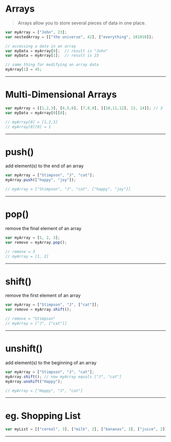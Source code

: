 # Arrays
> Arrays allow you to store several pieces of data in one place.

```javascript
var myArray = ["John", 23];
var nestedArray = [["the universe", 42], ["everything", 101010]];

// accessing a data in an array
var myData = myArray[0];  // result is "John"
var myData = myArray[1];  // result is 23

// same thing for modifying an array data
myArray[1] = 45;
```
---
# Multi-Dimensional Arrays
```javascript
var myArray = [[1,2,3], [4,5,6], [7,8,9], [[10,11,12], 13, 14]]; // 3 layer
var myData = myArray[0][0];

// myArray[0] = [1,2,3]
// myArray[0][0] = 1
```
---
# push()
add element(s) to the end of an array
```javascript
var myArray = ["Stimpson", "J", "cat"];
myArray.push(["happy", "joy"]);

// myArray = ["Stimpson", "J", "cat", ["happy", "joy"]]
```
---
# pop()
remove the final element of an array
```javascript
var myArray = [1, 2, 3];
var remove = myArray.pop();

// remove = 3
// myArray = [1, 2]
```
---
# shift()
remove the first element of an array
```javascript
var myArray = ["Stimpson", "J", ["cat"]];
var remove = myArray.shift();

// remove = "Stimpson"
// myArray = ["J", ["cat"]]
```
---
# unshift()
add element(s) to the beginning of an array
```javascript
var myArray = ["Stimpson", "J", "cat"];
myArray.shift(); // now myArray equals ["J", "cat"]
myArray.unshift("Happy");

// myArray = ["Happy", "J", "cat"]
```
---
# eg. Shopping List
```javascript
var myList = [["cereal", 3], ["milk", 2], ["bananas", 3], ["juice", 2]];
```
---
